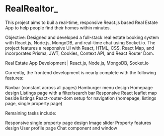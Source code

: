 # RealRealtor_

This project aims to buil a real-time, responsive React.js based Real Estate App to help people find their homes within minutes. 

Objective: Designed and developed a full-stack real estate booking system with React.js, Node.js, MongoDB, and real-time chat using Socket.io. The project features a responsive UI with React, HTML, CSS, React Map, and incorporates Prisma, JWT, Cookies, Context API, and React Router Dom.


Real Estate App Development | React.js, Node.js, MongoDB, Socket.io

Currently, the frontend development is nearly complete with the following features:

Navbar (constant across all pages)
Hamburger menu design
Homepage design
Listings page with a filter/search bar
Responsive React leaflet map beside listings
React-router-dom setup for navigation (homepage, listings page, single property page)


Remaining tasks include:

Responsive single property page design
Image slider
Property features design
User profile page
Chat component and window
